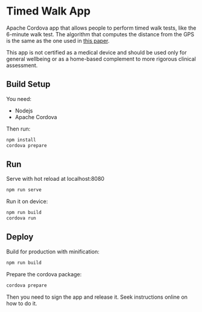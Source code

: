 # Timed Walk App

Apache Cordova app that allows people to perform timed walk tests, like the 6-minute walk test.
The algorithm that computes the distance from the GPS is the same as the one used in [this paper](https://mhealth.jmir.org/2020/1/e13756/).

This app is not certified as a medical device and should be used only for general wellbeing or as a home-based complement to more rigorous clinical assessment.

## Build Setup

You need:

- Nodejs
- Apache Cordova

Then run:

``` bash
npm install
cordova prepare
```

## Run

Serve with hot reload at localhost:8080

``` bash
npm run serve
```

Run it on device:

``` bash
npm run build
cordova run
```


## Deploy

Build for production with minification:
``` bash
npm run build
```

Prepare the cordova package:
``` bash
cordova prepare
```

Then you need to sign the app and release it. Seek instructions online on how to do it.
